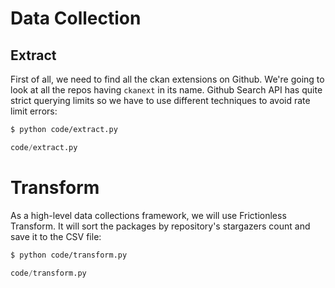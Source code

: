 # Data Collection

## Extract

First of all, we need to find all the ckan extensions on Github. We're going to look at all the repos having `ckanext` in its name. Github Search API has quite strict querying limits so we have to use different techniques to avoid rate limit errors:

```bash
$ python code/extract.py
```

```python file
code/extract.py
```

# Transform

As a high-level data collections framework, we will use Frictionless Transform. It will sort the packages by repository's stargazers count and save it to the CSV file:

```bash
$ python code/transform.py
```

```python file
code/transform.py
```
